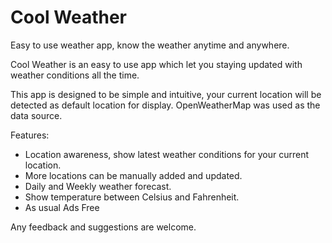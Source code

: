 # Cool Weather
Easy to use weather app, know the weather anytime and anywhere.

Cool Weather is an easy to use app which let you staying updated with weather conditions all the time.

This app is designed to be simple and intuitive, your current location will be detected as default location for display. OpenWeatherMap was used as the data source.

Features:
- Location awareness, show latest weather conditions for your current location.
- More locations can be manually added and updated.
- Daily and Weekly weather forecast.
- Show temperature between Celsius and Fahrenheit.
- As usual Ads Free

Any feedback and suggestions are welcome.
